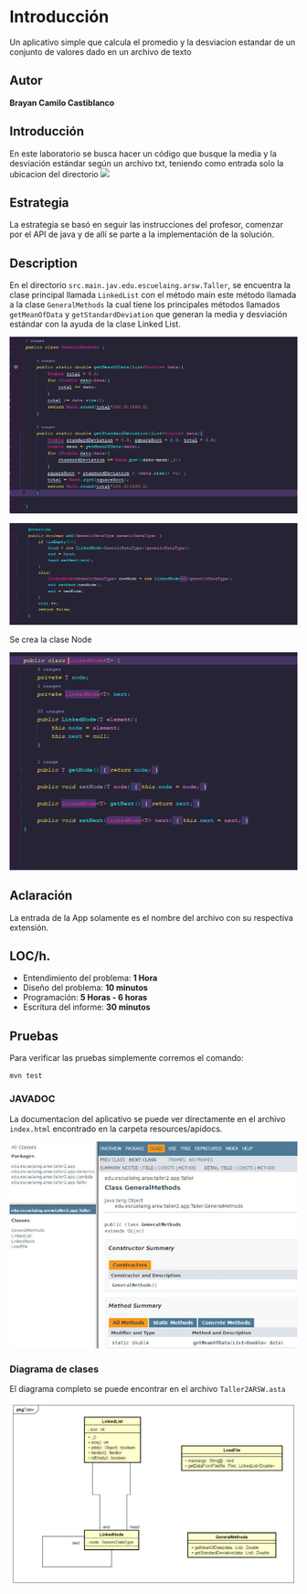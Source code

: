 # Introducción

Un aplicativo simple que calcula el promedio y la desviacion estandar de un conjunto de valores dado en un archivo de texto

## Autor

**Brayan Camilo Castiblanco**

## Introducción
En este laboratorio se busca hacer un código que busque la media y la desviación estándar según un archivo txt, teniendo como entrada solo la ubicacion del directorio
![](../ARSWi_MeanMyLinkedList-main/img/listas.png)

## Estrategia

La estrategia se basó en seguir las instrucciones del profesor, comenzar por el API de java y de allí se parte a la implementación de la solución.


## Description
En el directorio `src.main.jav.edu.escuelaing.arsw.Taller`, se encuentra la clase principal llamada `LinkedList` con el método main este método llamada a la clase `GeneralMethods`
la cual tiene los principales métodos llamados `getMeanOfData` y `getStandardDeviation` que generan la media y desviación estándar con la ayuda de la clase Linked List.

![](img/linkedlist.png)

![](img/add.png)

Se crea la clase Node

![](img/Node.png)

## Aclaración
La entrada de la App solamente es el nombre del archivo con su respectiva extensión.

## LOC/h.
+ Entendimiento del problema: **1 Hora**
+ Diseño del problema: **10 minutos**
+ Programación: **5 Horas - 6 horas**
+ Escritura del informe: **30 minutos**

## Pruebas

Para verificar las pruebas simplemente corremos el comando:

```
mvn test
```


### JAVADOC

La documentacion del aplicativo se puede ver directamente en el archivo `index.html` encontrado en la carpeta resources/apidocs.

![](https://github.com/ronis97/ARSWT2/blob/master/img/javadoc.JPG)


### Diagrama de clases

El diagrama completo se puede encontrar en el archivo `Taller2ARSW.asta` 

![](https://github.com/ronis97/ARSWT2/blob/master/img/DiagramaClases.png)




